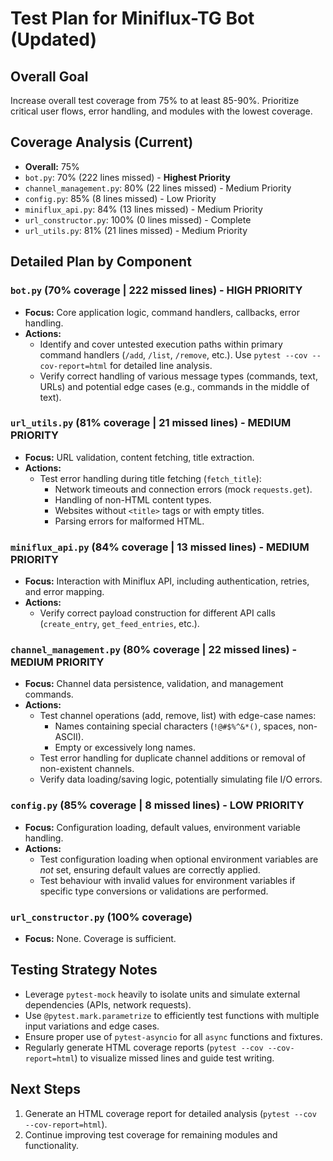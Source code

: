 # Test Plan for Miniflux-TG Bot (Updated)

## Overall Goal
Increase overall test coverage from 75% to at least 85-90%. Prioritize critical user flows, error handling, and modules with the lowest coverage.

## Coverage Analysis (Current)
*   **Overall:** 75%
*   `bot.py`: 70% (222 lines missed) - **Highest Priority**
*   `channel_management.py`: 80% (22 lines missed) - Medium Priority
*   `config.py`: 85% (8 lines missed) - Low Priority
*   `miniflux_api.py`: 84% (13 lines missed) - Medium Priority
*   `url_constructor.py`: 100% (0 lines missed) - Complete
*   `url_utils.py`: 81% (21 lines missed) - Medium Priority

## Detailed Plan by Component

### `bot.py` (70% coverage | 222 missed lines) - HIGH PRIORITY
*   **Focus:** Core application logic, command handlers, callbacks, error handling.
*   **Actions:**
    *   Identify and cover untested execution paths within primary command handlers (`/add`, `/list`, `/remove`, etc.). Use `pytest --cov --cov-report=html` for detailed line analysis.
    *   Verify correct handling of various message types (commands, text, URLs) and potential edge cases (e.g., commands in the middle of text).

### `url_utils.py` (81% coverage | 21 missed lines) - MEDIUM PRIORITY
*   **Focus:** URL validation, content fetching, title extraction.
*   **Actions:**
    *   Test error handling during title fetching (`fetch_title`):
        *   Network timeouts and connection errors (mock `requests.get`).
        *   Handling of non-HTML content types.
        *   Websites without `<title>` tags or with empty titles.
        *   Parsing errors for malformed HTML.

### `miniflux_api.py` (84% coverage | 13 missed lines) - MEDIUM PRIORITY
*   **Focus:** Interaction with Miniflux API, including authentication, retries, and error mapping.
*   **Actions:**
    *   Verify correct payload construction for different API calls (`create_entry`, `get_feed_entries`, etc.).

### `channel_management.py` (80% coverage | 22 missed lines) - MEDIUM PRIORITY
*   **Focus:** Channel data persistence, validation, and management commands.
*   **Actions:**
    *   Test channel operations (add, remove, list) with edge-case names:
        *   Names containing special characters (`!@#$%^&*()`, spaces, non-ASCII).
        *   Empty or excessively long names.
    *   Test error handling for duplicate channel additions or removal of non-existent channels.
    *   Verify data loading/saving logic, potentially simulating file I/O errors.

### `config.py` (85% coverage | 8 missed lines) - LOW PRIORITY
*   **Focus:** Configuration loading, default values, environment variable handling.
*   **Actions:**
    *   Test configuration loading when optional environment variables are *not* set, ensuring default values are correctly applied.
    *   Test behaviour with invalid values for environment variables if specific type conversions or validations are performed.

### `url_constructor.py` (100% coverage)
*   **Focus:** None. Coverage is sufficient.

## Testing Strategy Notes
*   Leverage `pytest-mock` heavily to isolate units and simulate external dependencies (APIs, network requests).
*   Use `@pytest.mark.parametrize` to efficiently test functions with multiple input variations and edge cases.
*   Ensure proper use of `pytest-asyncio` for all `async` functions and fixtures.
*   Regularly generate HTML coverage reports (`pytest --cov --cov-report=html`) to visualize missed lines and guide test writing.

## Next Steps
1.  Generate an HTML coverage report for detailed analysis (`pytest --cov --cov-report=html`).
2.  Continue improving test coverage for remaining modules and functionality.